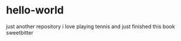 # hello-world
just another repository
i love playing tennis and just finished this book sweetbitter
